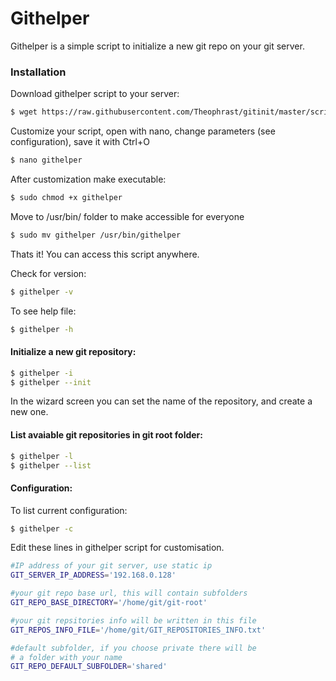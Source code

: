 # Githelper

Githelper is a simple script to initialize a new git repo on your git server.


### Installation

Download githelper script to your server:
```sh
$ wget https://raw.githubusercontent.com/Theophrast/gitinit/master/script/githelper
```
Customize your script, open with nano, change parameters (see configuration), save it with Ctrl+O
```sh
$ nano githelper
```
After customization make executable:
```sh
$ sudo chmod +x githelper
```
Move to /usr/bin/ folder to make accessible for everyone
```sh
$ sudo mv githelper /usr/bin/githelper
```
Thats it!
You can access this script anywhere.

Check for version:
```sh
$ githelper -v
```
To see help file:
```sh
$ githelper -h
```


#### Initialize a new git repository:
```sh
$ githelper -i
$ githelper --init
```

In the wizard screen you can set the name of the repository, and create a new one.

#### List avaiable git repositories in git root folder:
```sh
$ githelper -l
$ githelper --list
```


#### Configuration:
To list current configuration:
```sh
$ githelper -c
```

Edit these lines in githelper script for customisation.
```sh
#IP address of your git server, use static ip
GIT_SERVER_IP_ADDRESS='192.168.0.128'

#your git repo base url, this will contain subfolders
GIT_REPO_BASE_DIRECTORY='/home/git/git-root'

#your git repsitories info will be written in this file
GIT_REPOS_INFO_FILE='/home/git/GIT_REPOSITORIES_INFO.txt'

#default subfolder, if you choose private there will be
# a folder with your name
GIT_REPO_DEFAULT_SUBFOLDER='shared'
```
